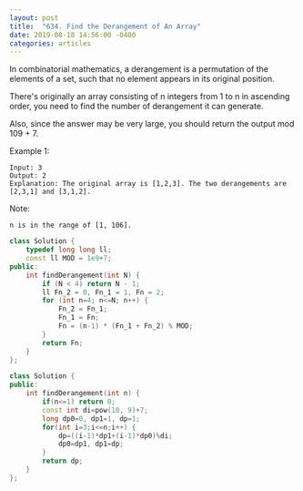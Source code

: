 ```yaml
---
layout: post
title:  "634. Find the Derangement of An Array"
date: 2019-08-18 14:56:00 -0400
categories: articles
---	
```

In combinatorial mathematics, a derangement is a permutation of the elements of a set, such that no element appears in its original position.

There's originally an array consisting of n integers from 1 to n in ascending order, you need to find the number of derangement it can generate.

Also, since the answer may be very large, you should return the output mod 109 + 7.

Example 1:
```
Input: 3
Output: 2
Explanation: The original array is [1,2,3]. The two derangements are [2,3,1] and [3,1,2].
```
Note:
```
n is in the range of [1, 106].
```
```c++
class Solution {
    typedef long long ll;
    const ll MOD = 1e9+7;
public:
    int findDerangement(int N) {
        if (N < 4) return N - 1;
        ll Fn_2 = 0, Fn_1 = 1, Fn = 2;
        for (int n=4; n<=N; n++) {
            Fn_2 = Fn_1;
            Fn_1 = Fn;
            Fn = (n-1) * (Fn_1 + Fn_2) % MOD;
        }
        return Fn;
    }
};
```
```c++
class Solution {
public:
    int findDerangement(int n) {
        if(n<=1) return 0;
        const int di=pow(10, 9)+7;
        long dp0=0, dp1=1, dp=1;
        for(int i=3;i<=n;i++) {
            dp=((i-1)*dp1+(i-1)*dp0)%di;
            dp0=dp1, dp1=dp;
        }
        return dp;
    }
};
```